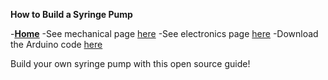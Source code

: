 **How to Build a Syringe Pump**

-**[Home](/Syringe-Pump/index)**
-See mechanical page [here](/Syringe-Pump/mechanical)
-See electronics page [here](/Syringe-Pump/electronics)
-Download the Arduino code [here](/Syringe-Pump/code)

Build your own syringe pump with this open source guide!


